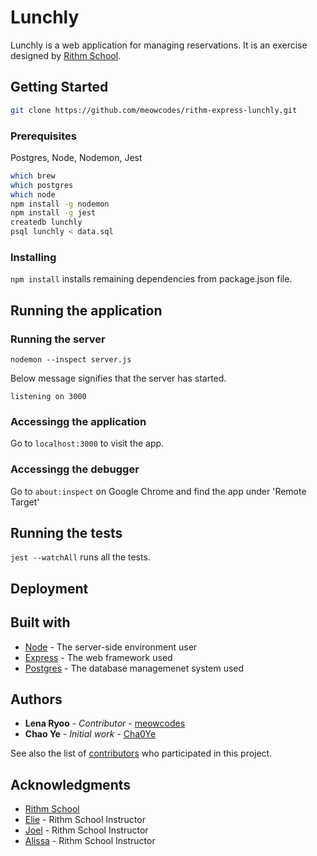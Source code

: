# Lunchly

Lunchly is a web application for managing reservations. It is an exercise designed by [Rithm School](https://github.com/rithmschool).

## Getting Started

``` bash
git clone https://github.com/meowcodes/rithm-express-lunchly.git
``` 

### Prerequisites

Postgres, Node, Nodemon, Jest

``` bash
which brew
which postgres
which node
npm install -g nodemon
npm install -g jest
createdb lunchly
psql lunchly < data.sql
```

### Installing

`npm install` installs remaining dependencies from package.json file.

## Running the application

### Running the server

`nodemon --inspect server.js`

Below message signifies that the server has started.

`listening on 3000`

### Accessingg the application

Go to `localhost:3000` to visit the app.

### Accessingg the debugger

Go to `about:inspect` on Google Chrome and find the app under 'Remote Target'

## Running the tests

`jest --watchAll` runs all the tests.

## Deployment

## Built with

* [Node](https://nodejs.org/en/) - The server-side environment user
* [Express](https://expressjs.com/) - The web framework used
* [Postgres](https://www.postgresql.org/) - The database managemenet system used

## Authors

* **Lena Ryoo** - *Contributor* - [meowcodes](https://github.com/meowcodes)
* **Chao Ye** - *Initial work* - [Cha0Ye](https://github.com/Cha0Ye)

See also the list of [contributors](https://github.com/meowcodes/rithm-express-lunchly/graphs/contributors) who participated in this project.

## Acknowledgments

* [Rithm School](https://github.com/rithmschool)
* [Elie](https://github.com/elie) - Rithm School Instructor
* [Joel](https://github.com/joelburton) - Rithm School Instructor
* [Alissa](https://github.com/alissarenz) - Rithm School Instructor